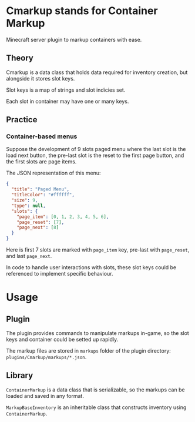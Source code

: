 # Cmarkup stands for Container Markup
Minecraft server plugin to markup containers with ease.

## Theory
Cmarkup is a data class that holds data required for inventory creation, but alongside it stores slot keys.

Slot keys is a map of strings and slot indicies set.

Each slot in container may have one or many keys.

## Practice

### Container-based menus

Suppose the development of 9 slots paged menu where the last slot is the load next button, the pre-last slot is the reset to the first page button, and the first slots are page items.

The JSON representation of this menu:

```json
{
  "title": "Paged Menu",
  "titleColor": "#ffffff",
  "size": 9,
  "type": null,
  "slots": {
    "page_item": [0, 1, 2, 3, 4, 5, 6],
    "page_reset": [7],
    "page_next": [8]
  }
}
```

Here is first 7 slots are marked with `page_item` key, pre-last with `page_reset`, and last `page_next`.

In code to handle user interactions with slots, these slot keys could be referenced to implement specific behaviour.

# Usage

## Plugin

The plugin provides commands to manipulate markups in-game, so the slot keys and container could be setted up rapidly.

The markup files are stored in `markups` folder of the plugin directory: `plugins/Cmarkup/markups/*.json`.

## Library

`ContainerMarkup` is a data class that is serializable, so the markups can be loaded and saved in any format.

`MarkupBaseInventory` is an inheritable class that constructs inventory using `ContainerMarkup`.
